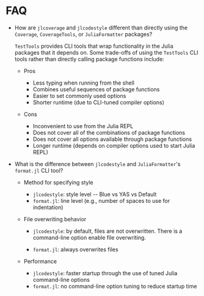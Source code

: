 # FAQ

* How are `jlcoverage` and `jlcodestyle` different than directly using the `Coverage`,
  `CoverageTools`, or `JuliaFormatter` packages?

  `TestTools` provides CLI tools that wrap functionality in the Julia packages that it
  depends on. Some trade-offs of using the `TestTools` CLI tools rather than directly
  calling package functions include:

    * Pros
        * Less typing when running from the shell
        * Combines useful sequences of package functions
        * Easier to set commonly used options
        * Shorter runtime (due to CLI-tuned compiler options)

    * Cons
        * Inconvenient to use from the Julia REPL
        * Does not cover all of the combinations of package functions
        * Does not cover all options available through package functions
        * Longer runtime (depends on compiler options used to start Julia REPL)

* What is the difference between `jlcodestyle` and `JuliaFormatter`'s `format.jl` CLI tool?

    * Method for specifying style
        * `jlcodestyle`: style level -- Blue vs YAS vs Default
        * `format.jl`: line level (e.g., number of spaces to use for indentation)

    * File overwriting behavior
        * `jlcodestyle`: by default, files are not overwritten. There is a command-line
          option enable file overwriting.

        * `format.jl`: always overwrites files

    * Performance
        * `jlcodestyle`: faster startup through the use of tuned Julia command-line options
        * `format.jl`: no command-line option tuning to reduce startup time
